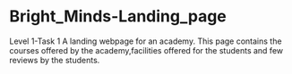 # Bright_Minds-Landing_page
Level 1-Task 1 
A landing webpage for an academy.
This page contains the courses offered by the academy,facilities offered for the students and few reviews by the students.
